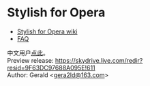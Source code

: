 Stylish for Opera
=================

* [Stylish for Opera wiki](http://github.com/gera2ld/Stylish-for-Opera/wiki)
* [FAQ](http://github.com/gera2ld/Stylish-for-Opera/wiki/FAQ)

中文用户[点此](http://gera2ld.blog.163.com/blog/static/188017296201211674945725/)。  
Preview release: <https://skydrive.live.com/redir?resid=9F63DC97688A095E!611>  
Author: Gerald &lt;<gera2ld@163.com>&gt;
